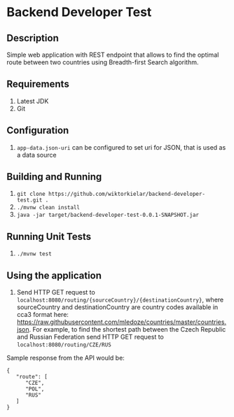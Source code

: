 # Backend Developer Test

## Description

Simple web application with REST endpoint that allows to find the optimal route between two countries using
Breadth-first Search algorithm.

## Requirements

1. Latest JDK
2. Git

## Configuration

1. `app-data.json-uri` can be configured to set uri for JSON, that is used as a data source

## Building and Running

1. `git clone https://github.com/wiktorkielar/backend-developer-test.git .`
2. `./mvnw clean install`
3. `java -jar target/backend-developer-test-0.0.1-SNAPSHOT.jar`

## Running Unit Tests

1. `./mvnw test`

## Using the application

1. Send HTTP GET request to `localhost:8080/routing/{sourceCountry}/{destinationCountry}`, where sourceCountry and destinationCountry are country codes available in cca3 format here: https://raw.githubusercontent.com/mledoze/countries/master/countries.json.
   For example, to find the shortest path between the Czech Republic and Russian Federation send HTTP GET request to `localhost:8080/routing/CZE/RUS`
   
Sample response from the API would be:
```
{
   "route": [
      "CZE",
      "POL",
      "RUS"
   ]
}
```

